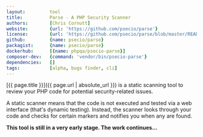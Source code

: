 ```yaml
---
layout:         tool
title:          Parse - A PHP Security Scanner
authors:        [Chris Cornutt]
website:        {url: 'https://github.com/psecio/parse'}
license:        {url: 'https://github.com/psecio/parse/blob/master/README.md', label: 'MIT license'}
github:         {name: psecio/parse}
packagist:      {name: psecio/parse}          
dockerhub:      [{name: phpqa/psecio-parse}]     
composer-dev:   {command: 'vendor/bin/psecio-parse'} 
dependencies:   []
tags:           [alpha, bugs finder, cli] 
---
```


[{{ page.title }}]({{ page.url | absolute_url }}) is a static scanning tool to review your PHP code for potential security-related issues.
 
<!--more--> 

A static scanner means that the code is not executed and tested via a web interface (that's dynamic testing).
Instead, the scanner looks through your code and checks for certain markers and notifies you when any are found.

**This tool is still in a very early stage. The work continues...**
